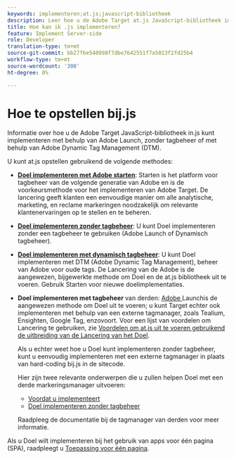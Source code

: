 ```yaml
---
keywords: implementeren;at.js;javascript-bibliotheek
description: Leer hoe u de Adobe Target at.js JavaScript-bibliotheek implementeert met Adobe Experience Platform Launch of zonder tagbeheer.
title: Hoe kan ik .js implementeren?
feature: Implement Server-side
role: Developer
translation-type: tm+mt
source-git-commit: bb27f6e540998f7dbe7642551f7a5013f2fd25b4
workflow-type: tm+mt
source-wordcount: '308'
ht-degree: 0%

---
```



# Hoe te opstellen bij.js

Informatie over hoe u de Adobe Target JavaScript-bibliotheek in.js kunt implementeren met behulp van Adobe Launch, zonder tagbeheer of met behulp van Adobe Dynamic Tag Management (DTM).

U kunt at.js opstellen gebruikend de volgende methodes:

* **[Doel implementeren met Adobe starten](/help/c-implementing-target/c-implementing-target-for-client-side-web/how-to-deployatjs/cmp-implementing-target-using-adobe-launch.md)**: Starten is het platform voor tagbeheer van de volgende generatie van Adobe en is de voorkeursmethode voor het implementeren van Adobe Target. De lancering geeft klanten een eenvoudige manier om alle analytische, marketing, en reclame markeringen noodzakelijk om relevante klantenervaringen op te stellen en te beheren.
* **[Doel implementeren zonder tagbeheer](/help/c-implementing-target/c-implementing-target-for-client-side-web/how-to-deployatjs/implementing-target-without-a-tag-manager.md)**: U kunt Doel implementeren zonder een tagbeheer te gebruiken (Adobe Launch of Dynamisch tagbeheer).
* **[Doel implementeren met dynamisch tagbeheer](/help/c-implementing-target/c-implementing-target-for-client-side-web/how-to-deployatjs/implementing-target-using-dynamic-tag-management.md)**: U kunt Doel implementeren met DTM (Adobe Dynamic Tag Management), beheer van Adobe voor oude tags. De Lancering van de Adobe is de aangewezen, bijgewerkte methode om Doel en de at.js bibliotheek uit te voeren. Gebruik Starten voor nieuwe doelimplementaties.
* **Doel implementeren met tagbeheer** van derden:  [Adobe ](/help/c-implementing-target/c-implementing-target-for-client-side-web/how-to-deployatjs/cmp-implementing-target-using-adobe-launch.md) Launchis de aangewezen methode om Doel uit te voeren; u kunt Target echter ook implementeren met behulp van een externe tagmanager, zoals Tealium, Ensighten, Google Tag, enzovoort. Voor een lijst van voordelen om Lancering te gebruiken, zie [Voordelen om at.js uit te voeren gebruikend de uitbreiding van de Lancering van het Doel](/help/c-implementing-target/c-implementing-target-for-client-side-web/how-to-deployatjs/cmp-implementing-target-using-adobe-launch.md#section_48B3F938B6F8491DAF798E0DB54EF304).

   Als u echter weet hoe u Doel kunt implementeren zonder tagbeheer, kunt u eenvoudig implementeren met een externe tagmanager in plaats van hard-coding bij.js in de sitecode.

   Hier zijn twee relevante onderwerpen die u zullen helpen Doel met een derde markeringsmanager uitvoeren:

   * [Voordat u implementeert](/help/c-implementing-target/c-considerations-before-you-implement-target/considerations-before-you-implement-target.md)
   * [Doel implementeren zonder tagbeheer](/help/c-implementing-target/c-implementing-target-for-client-side-web/how-to-deployatjs/implementing-target-without-a-tag-manager.md)

   Raadpleeg de documentatie bij de tagmanager van derden voor meer informatie.

Als u Doel wilt implementeren bij het gebruik van apps voor één pagina (SPA), raadpleegt u [Toepassing voor één pagina](/help/c-implementing-target/c-implementing-target-for-client-side-web/how-to-deployatjs/target-atjs-single-page-application.md).